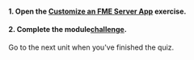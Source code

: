 <head><base target="_blank"> </head>

#### **1. Open the [Customize an FME Server App](https://safe.my.trailhead.com/en/content/safe/modules/create-no-code-web-apps/exercise-customize-an-fme-server-app?trail_id=create-data-integration-apps) exercise.**

  


#### **2. Complete the module**[**challenge**](https://safe.my.trailhead.com/en/content/safe/modules/create-no-code-web-apps/exercise-customize-an-fme-server-app?trail_id=create-data-integration-apps#challenge).

Go to the next unit when you've finished the quiz.


